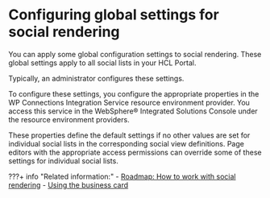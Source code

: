 # Configuring global settings for social rendering

You can apply some global configuration settings to social rendering. These global settings apply to all social lists in your HCL Portal.

Typically, an administrator configures these settings.

To configure these settings, you configure the appropriate properties in the WP Connections Integration Service resource environment provider. You access this service in the WebSphere® Integrated Solutions Console under the resource environment providers.

These properties define the default settings if no other values are set for individual social lists in the corresponding social view definitions. Page editors with the appropriate access permissions can override some of these settings for individual social lists.

<!--
-   **[Configuring the HCL Connections server type](../social/soc_rendr_cfg_connct_srvr_type.md)**  
You can use social rendering with an on-premises HCL Connections server or with an HCL Connections server that runs in the Smart Cloud for Social Business. If you use the latter type of connections server, you need to adapt the configuration accordingly.
-   **[Configuring the maximum number of items loaded from HCL Connections](../social/soc_rendr_cfg_connct_item_limit.md)**  
You can define a value for the maximum number of social objects that you want the HCL Connections to return when data for a list of social objects is requested.
-   **[Configuring portal user ID conversion based on directory service](../social/soc_rendr_cfg_prtl_user_id_conversn.md)**  
When you use social rendering with an HCL Connections server, you must configure both HCL Digital Experience and HCL Connections against the same directory service. Depending on the directory service that you use, HCL Portal needs to convert the user IDs of portal users to a format that the HCL Connections server accepts. For example, this conversion is required if both HCL Portal and HCL Connections are configured against a Domino Directory service or a Microsoft Active Directory.
-   **[Configuring the tags transmission limit](../social/soc_rendr_cfg_tag_limit.md)**  
You can configure your lists of social objects that retrieve data from the HCL Connections to transmit tags to the Tag Cloud portlet. You can limit the number of tag names that are loaded from HCL Connections. You configure this limit in the WP Connections Integration Service resource environment provider.
-   **[Configuring globally how social object data is served](../social/soc_rendr_cfg_data_serve.md)**  
Among other features, social objects have different links that enable users to download related data. For example, users can use links to download a file or the profile image of the author. You can globally configure how social object data is served to the users. To do so, you use a setting in the WP Connections Integration Service resource environment provider in the WebSphere Integrated Solutions Console.
-   **[Configuring globally how social object links are resolved](../social/soc_rendr_cfg_reslv_links.md)**  
You can include one or many attributes of social objects in the design component that defines the visual design of your social list. Among other features, social objects have different resolvable links that enable users to open details views of the social objects or the community to which the social objects belong. If you plan to add these links to your social list, you can decide how you want the social objects and their home community to be resolved when users click the corresponding links. HCL Digital Experience can either resolve the links in the context of the portal itself, or redirect the user to the HCL Connections user interface. You can globally configure how these types of links of social objects are resolved for the users. To do so, you use a setting in the WP Connections Integration Service resource environment provider in the WebSphere Integrated Solutions Console.
-   **[Configuring file type icon mappings](../social/soc_rendr_cfg_filetype_map.md)**  
Social rendering provides two types of list appearance components for result lists: simple and comprehensive. Both list appearances components show file type-specific icons when they render list entries that refer to individual files. In this case, the file type is determined based on the file extensions of the individual files. You can configure the set of file types that you want to use in the WP Connections Integration Service resource environment provider. In the context of social lists, a file type is defined by a file type name and a list of file extensions. This list defines the mapping between individual files and your file types. In your social list appearance components, you can then access the file type name for a specific file by using the Web Content Manager \[AttributeResource attributeName="fileType"\] tag. That tag is defined in the Digital Data Connector \(DDC\) for HCL Portal profile. You can then use the file type name to render the appropriate image, for example, by assigning a corresponding CSS class. -->


???+ info "Related information:"
    - [Roadmap: How to work with social rendering](../soc_rendr_roadmap.md)
    - [Using the business card](../customizing_view_definitions/customizing_visualdesign/soc_rendr_use_biz_card.md)

